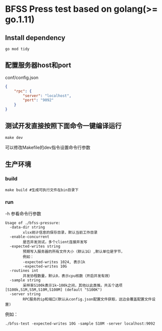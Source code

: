 # BFSS Press test based on golang(>= go.1.11)
## Install dependency
```
go mod tidy
```

## 配置服务器host和port
conf/config.json
```json
{
    "rpc": {
        "server": "localhost",
        "port": "9092"
    }
}
```

## 测试开发直接按照下面命令一键编译运行
```
make dev
```
可以修改Makefile的dev指令设置命令行参数

## 生产环境
### build
```
make build #生成可执行文件在bin目录下
```

### run
-h 参看命令行参数
```
Usage of ./bfss-pressure:
  -data-dir string
        xlsx统计信息的保存目录，默认当前工作目录
  -enable-concurrent
        是否并发测试，多个client连接并发写
  -expected-writes string
        预期写入服务器的所有文件大小（默认1G）,默认单位是字节，
        例如：
        -expected-writes 1024, 表示1k
        -expected-writes 10G
  -routines int
        并发协程数量，默认0，表示cpu核数（开启并发有效）
  -sample string
        采样率S100k表示1k~100k之间，其他以此类推。共五个选项[S100k,S1M,S5M,S10M,S100M] (default "S100K")
  -server string
        RPC服务的ip和端口(默认从config.json配置文件获取，这边会覆盖配置文件设置)
```
例如：
```
./bfss-test -expected-writes 10G -sample S10M -server localhost:9092
```